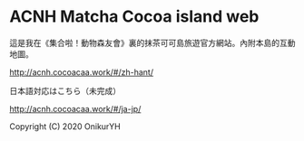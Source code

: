 # ACNH Matcha Cocoa island web

這是我在《集合啦！動物森友會》裏的抹茶可可島旅遊官方網站。內附本島的互動地圖。

http://acnh.cocoacaa.work/#/zh-hant/

日本語対応はこちら（未完成）

http://acnh.cocoacaa.work/#/ja-jp/

Copyright (C) 2020  OnikurYH